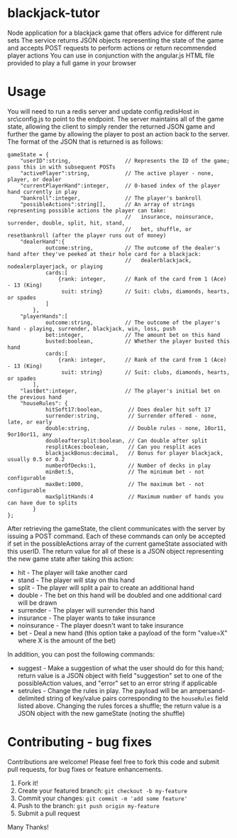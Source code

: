 # blackjack-tutor
Node application for a blackjack game that offers advice for different rule sets
The service returns JSON objects representing the state of the game
and accepts POST requests to perform actions or return recommended player actions
You can use in conjunction with the angular.js HTML file provided to play a full game in your browser
 
# Usage

You will need to run a redis server and update config.redisHost in src\config.js to point to the endpoint.
The server maintains all of the game state, allowing the client to simply render the returned JSON game
and further the game by allowing the player to post an action back to the server.  The format of the JSON
that is returned is as follows:

```
gameState = {
    "userID":string,                 // Represents the ID of the game; pass this in with subsequent POSTs
    "activePlayer":string,           // The active player - none, player, or dealer
    "currentPlayerHand":integer,     // 0-based index of the player hand currently in play
    "bankroll":integer,              // The player's bankroll
    "possibleActions":string[],      // An array of strings representing possible actions the player can take:
                                     //   insurance, noinsurance, surrender, double, split, hit, stand,
                                     //   bet, shuffle, or resetbankroll (after the player runs out of money)
    "dealerHand":{
            outcome:string,          // The outcome of the dealer's hand after they've peeked at their hole card for a blackjack:
                                     //   dealerblackjack, nodealerplayerjack, or playing
            cards:[
                {rank: integer,      // Rank of the card from 1 (Ace) - 13 (King)
                 suit: string}       // Suit: clubs, diamonds, hearts, or spades
            ]
        },
    "playerHands":[
            outcome:string,          // The outcome of the player's hand - playing, surrender, blackjack, win, loss, push
            bet:integer,             // The amount bet on this hand
            busted:boolean,          // Whether the player busted this hand
            cards:[
                {rank: integer,      // Rank of the card from 1 (Ace) - 13 (King)
                 suit: string}       // Suit: clubs, diamonds, hearts, or spades
        ],
    "lastBet":integer,               // The player's initial bet on the previous hand
    "houseRules": {
            hitSoft17:boolean,        // Does dealer hit soft 17
            surrender:string,         // Surrender offered - none, late, or early
            double:string,            // Double rules - none, 10or11, 9or10or11, any
            doubleaftersplit:boolean, // Can double after split
            resplitAces:boolean,      // Can you resplit aces
            blackjackBonus:decimal,   // Bonus for player blackjack, usually 0.5 or 0.2
            numberOfDecks:1,          // Number of decks in play
            minBet:5,                 // The minimum bet - not configurable
            maxBet:1000,              // The maximum bet - not configurable
            maxSplitHands:4           // Maximum number of hands you can have due to splits
        }
};

```

After retrieving the gameState, the client communicates with the server by issuing a POST command.
Each of these commands can only be accepted if set in the possibleActions array of the current
gameState associated with this userID.  The return value for all of these is a JSON object representing
the new game state after taking this action:

 * hit - The player will take another card
 * stand - The player will stay on this hand
 * split - The player will split a pair to create an additional hand
 * double - The bet on this hand will be doubled and one additional card will be drawn
 * surrender - The player will surrender this hand
 * insurance - The player wants to take insurance
 * noinsurance - The player doesn't want to take insurance
 * bet - Deal a new hand (this option take a payload of the form "value=X" where X is the amount of the bet)

In addition, you can post the following commands:

 * suggest - Make a suggestion of what the user should do for this hand; return value is a JSON object
             with field "suggestion" set to one of the possibleAction values, and "error" set to an error string if applicable
 * setrules - Change the rules in play.  The payload will be an ampersand-delimited string of key/value pairs
              corresponding to the `houseRules` field listed above.  Changing the rules forces a shuffle;
              the return value is a JSON object with the new gameState (noting the shuffle)

# Contributing - bug fixes

Contributions are welcome!  Please feel free to fork this code and submit pull requests, for bug fixes or feature enhancements.

 1. Fork it!
 2. Create your featured branch: `git checkout -b my-feature`
 3. Commit your changes: `git commit -m 'add some feature'`
 4. Push to the branch: `git push origin my-feature`
 5. Submit a pull request

Many Thanks!
